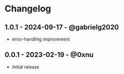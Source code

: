 # Changelog

## 1.0.1 - 2024-09-17 - @gabrielg2020
* error-handling improvement

## 0.0.1 - 2023-02-19 - @0xnu
* Initial release
